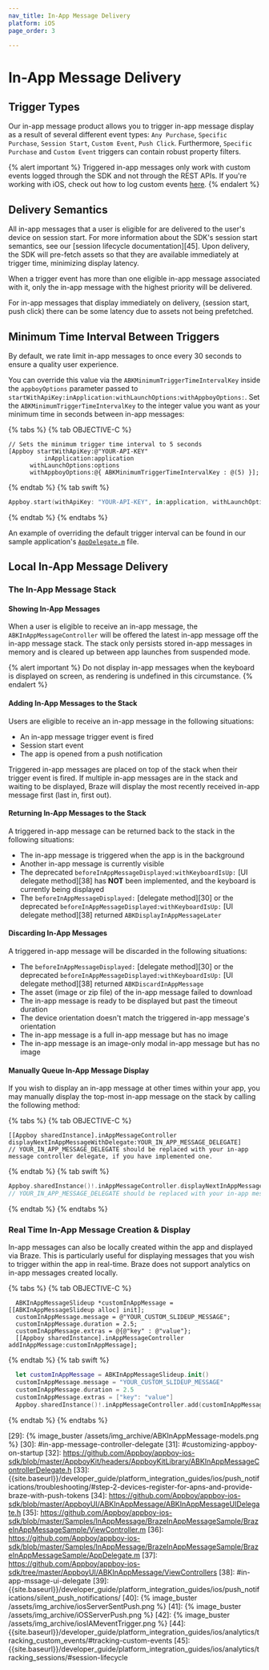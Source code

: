 ```yaml
---
nav_title: In-App Message Delivery
platform: iOS
page_order: 3

---
```


# In-App Message Delivery

## Trigger Types

Our in-app message product allows you to trigger in-app message display as a result of several different event types: `Any Purchase`, `Specific Purchase`, `Session Start`, `Custom Event`, `Push Click`.  Furthermore, `Specific Purchase` and `Custom Event` triggers can contain robust property filters.

{% alert important %}
Triggered in-app messages only work with custom events logged through the SDK and not through the REST APIs. If you're working with iOS, check out how to log custom events [here]({{site.baseurl}}/developer_guide/platform_integration_guides/ios/analytics/tracking_custom_events/#tracking-custom-events).
{% endalert %}

## Delivery Semantics

All in-app messages that a user is eligible for are delivered to the user's device on session start. For more information about the SDK's session start semantics, see our [session lifecycle documentation][45]. Upon delivery, the SDK will pre-fetch assets so that they are available immediately at trigger time, minimizing display latency.

When a trigger event has more than one eligible in-app message associated with it, only the in-app message with the highest priority will be delivered.

For in-app messages that display immediately on delivery, (session start, push click) there can be some latency due to assets not being prefetched.

## Minimum Time Interval Between Triggers

By default, we rate limit in-app messages to once every 30 seconds to ensure a quality user experience.

You can override this value via the `ABKMinimumTriggerTimeIntervalKey` inside the `appboyOptions` parameter passed to `startWithApiKey:inApplication:withLaunchOptions:withAppboyOptions:`. Set the `ABKMinimumTriggerTimeIntervalKey` to the integer value you want as your minimum time in seconds between in-app messages:

{% tabs %}
{% tab OBJECTIVE-C %}

```objc
// Sets the minimum trigger time interval to 5 seconds
[Appboy startWithApiKey:@"YOUR-API-KEY"
          inApplication:application
      withLaunchOptions:options
      withAppboyOptions:@{ ABKMinimumTriggerTimeIntervalKey : @(5) }];
```

{% endtab %}
{% tab swift %}

```swift
Appboy.start(withApiKey: "YOUR-API-KEY", in:application, withLaunchOptions:launchOptions, withAppboyOptions:[ABKMinimumTriggerTimeIntervalKey : 5])
```

{% endtab %}
{% endtabs %}

An example of overriding the default trigger interval can be found in our sample application's [`AppDelegate.m`](https://github.com/Appboy/appboy-ios-sdk/blob/master/Example/Stopwatch/Sources/AppDelegate.m) file.

## Local In-App Message Delivery

### The In-App Message Stack

#### Showing In-App Messages

When a user is eligible to receive an in-app message, the `ABKInAppMessageController` will be offered the latest in-app message off the in-app message stack. The stack only persists stored in-app messages in memory and is cleared up between app launches from suspended mode.

{% alert important %}
Do not display in-app messages when the keyboard is displayed on screen, as rendering is undefined in this circumstance.
{% endalert %}

#### Adding In-App Messages to the Stack

Users are eligible to receive an in-app message in the following situations:

- An in-app message trigger event is fired
- Session start event
- The app is opened from a push notification

Triggered in-app messages are placed on top of the stack when their trigger event is fired. If multiple in-app messages are in the stack and waiting to be displayed, Braze will display the most recently received in-app message first (last in, first out).

#### Returning In-App Messages to the Stack

A triggered in-app message can be returned back to the stack in the following situations:

- The in-app message is triggered when the app is in the background
- Another in-app message is currently visible
- The deprecated `beforeInAppMessageDisplayed:withKeyboardIsUp:` [UI delegate method][38] has **NOT** been implemented, and the keyboard is currently being displayed
- The `beforeInAppMessageDisplayed:` [delegate method][30] or the deprecated `beforeInAppMessageDisplayed:withKeyboardIsUp:` [UI delegate method][38] returned `ABKDisplayInAppMessageLater`

#### Discarding In-App Messages

A triggered in-app message will be discarded in the following situations:

- The `beforeInAppMessageDisplayed:` [delegate method][30] or the deprecated `beforeInAppMessageDisplayed:withKeyboardIsUp:` [UI delegate method][38] returned `ABKDiscardInAppMessage`
- The asset (image or zip file) of the in-app message failed to download
- The in-app message is ready to be displayed but past the timeout duration
- The device orientation doesn't match the triggered in-app message's orientation
- The in-app message is a full in-app message but has no image
- The in-app message is an image-only modal in-app message but has no image

#### Manually Queue In-App Message Display

If you wish to display an in-app message at other times within your app, you may manually display the top-most in-app message on the stack by calling the following method:

{% tabs %}
{% tab OBJECTIVE-C %}

```objc
[[Appboy sharedInstance].inAppMessageController displayNextInAppMessageWithDelegate:YOUR_IN_APP_MESSAGE_DELEGATE]
// YOUR_IN_APP_MESSAGE_DELEGATE should be replaced with your in-app message controller delegate, if you have implemented one.
```

{% endtab %}
{% tab swift %}

```swift
Appboy.sharedInstance()!.inAppMessageController.displayNextInAppMessage(with: YOUR_IN_APP_MESSAGE_DELEGATE?)
// YOUR_IN_APP_MESSAGE_DELEGATE should be replaced with your in-app message controller delegate, if you have implemented one.
```

{% endtab %}
{% endtabs %}

### Real Time In-App Message Creation & Display

In-app messages can also be locally created within the app and displayed via Braze. This is particularly useful for displaying messages that you wish to trigger within the app in real-time. Braze does not support analytics on in-app messages created locally.

{% tabs %}
{% tab OBJECTIVE-C %}

```objc
  ABKInAppMessageSlideup *customInAppMessage = [[ABKInAppMessageSlideup alloc] init];
  customInAppMessage.message = @"YOUR_CUSTOM_SLIDEUP_MESSAGE";
  customInAppMessage.duration = 2.5;
  customInAppMessage.extras = @{@"key" : @"value"};
  [[Appboy sharedInstance].inAppMessageController addInAppMessage:customInAppMessage];
```

{% endtab %}
{% tab swift %}

```swift
  let customInAppMessage = ABKInAppMessageSlideup.init()
  customInAppMessage.message = "YOUR_CUSTOM_SLIDEUP_MESSAGE"
  customInAppMessage.duration = 2.5
  customInAppMessage.extras = ["key": "value"]
  Appboy.sharedInstance()!.inAppMessageController.add(customInAppMessage)
```

{% endtab %}
{% endtabs %}

[1]: #customize-inAppMessage-dashboard
[2]: #customize-inAppMessage-code
[3]: #set-delegate
[4]: #customize-inAppMessage-display
[5]: #before-display
[6]: #manual-cue
[7]: #situational-display
[8]: #inAppMessage-click
[9]: #custom-view
[10]: #custom-inAppMessage
[11]: #custom-complete
[12]: #method-declarations
[13]: {{site.baseurl}}/user_guide/message_building_by_channel/in-app_messages/create/#creating-an-in-app-message
[14]: https://github.com/Appboy/appboy-ios-sdk/blob/master/AppboyKit/headers/AppboyKitLibrary/ABKInAppMessage.h
[15]: https://github.com/Appboy/appboy-ios-sdk/blob/master/AppboyKit/headers/AppboyKitLibrary/ABKInAppMessageController.h
[16]: https://github.com/Appboy/appboy-ios-sdk/blob/master/AppboyKit/headers/AppboyKitLibrary/ABKInAppMessageControllerDelegate.h
[17]: https://github.com/Appboy/appboy-ios-sdk/blob/master/AppboyKit/headers/AppboyKitLibrary/ABKInAppMessageView.h
[18]: https://github.com/Appboy/appboy-ios-sdk/blob/master/AppboyKit/headers/AppboyKitLibrary/ABKInAppMessageViewController.h
[19]: https://github.com/Appboy/appboy-ios-sdk/blob/master/Samples/InAppMessage/BrazeInAppMessageSample/BrazeInAppMessageSample/CustomInAppMessageViewController.m
[23]: #setting-delegates
[25]: https://github.com/Appboy/appboy-ios-sdk/blob/master/CHANGELOG.md#2121
[26]: http://fortawesome.github.io/Font-Awesome/
[27]: {{site.baseurl}}/developer_guide/platform_integration_guides/web/in_app_messaging/#in-app-messages-triggered
[29]: {% image_buster /assets/img_archive/ABKInAppMessage-models.png %}
[30]: #in-app-message-controller-delegate
[31]: #customizing-appboy-on-startup
[32]: https://github.com/Appboy/appboy-ios-sdk/blob/master/AppboyKit/headers/AppboyKitLibrary/ABKInAppMessageControllerDelegate.h
[33]: {{site.baseurl}}/developer_guide/platform_integration_guides/ios/push_notifications/troubleshooting/#step-2-devices-register-for-apns-and-provide-braze-with-push-tokens
[34]: https://github.com/Appboy/appboy-ios-sdk/blob/master/AppboyUI/ABKInAppMessage/ABKInAppMessageUIDelegate.h
[35]: https://github.com/Appboy/appboy-ios-sdk/blob/master/Samples/InAppMessage/BrazeInAppMessageSample/BrazeInAppMessageSample/ViewController.m
[36]: https://github.com/Appboy/appboy-ios-sdk/blob/master/Samples/InAppMessage/BrazeInAppMessageSample/BrazeInAppMessageSample/AppDelegate.m
[37]: https://github.com/Appboy/appboy-ios-sdk/tree/master/AppboyUI/ABKInAppMessage/ViewControllers
[38]: #in-app-mssage-ui-delegate
[39]: {{site.baseurl}}/developer_guide/platform_integration_guides/ios/push_notifications/silent_push_notifications/
[40]: {% image_buster /assets/img_archive/iosServerSentPush.png %}
[41]: {% image_buster /assets/img_archive/iOSServerPush.png %}
[42]: {% image_buster /assets/img_archive/iosIAMeventTrigger.png %}
[44]: {{site.baseurl}}/developer_guide/platform_integration_guides/ios/analytics/tracking_custom_events/#tracking-custom-events
[45]: {{site.baseurl}}/developer_guide/platform_integration_guides/ios/analytics/tracking_sessions/#session-lifecycle
